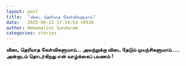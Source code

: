 ```yaml
---
layout: post
title:  "விடை தெரியாத கேள்விகளுமாய்"
date:   2025-06-22 17:14:54 +0530
author: Hemamalini Sundaram
categories: stories
---
```


**விடை தெரியாத கேள்விகளுமாய்\... அவற்றுக்கு விடை தேடும் முயற்சிகளுமாய்\.....
அன்றாடம் தொடர்கிறது என் வாழ்க்கைப் பயணம் !**
